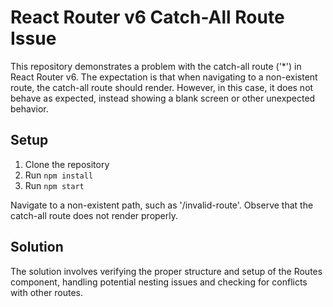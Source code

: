 # React Router v6 Catch-All Route Issue

This repository demonstrates a problem with the catch-all route ('*') in React Router v6.  The expectation is that when navigating to a non-existent route, the catch-all route should render. However, in this case, it does not behave as expected, instead showing a blank screen or other unexpected behavior.

## Setup

1. Clone the repository
2. Run `npm install`
3. Run `npm start`

Navigate to a non-existent path, such as '/invalid-route'.  Observe that the catch-all route does not render properly.

## Solution

The solution involves verifying the proper structure and setup of the Routes component, handling potential nesting issues and checking for conflicts with other routes.
